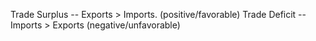 Trade Surplus -- Exports > Imports. (positive/favorable)
Trade Deficit -- Imports > Exports (negative/unfavorable)
